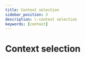 ```yaml
---
title: Context selection
sidebar_position: 3
description: \-context selection
keywords: [context]
---
```


# Context selection
